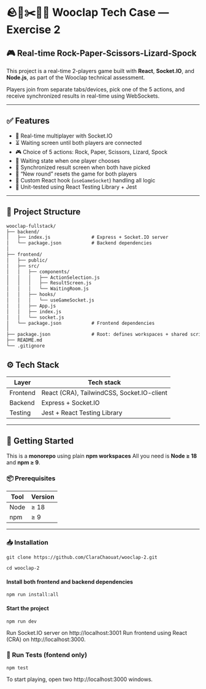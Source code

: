 # 🪨📄✂️🦎🖖 Wooclap Tech Case — Exercise 2

## 🎮 Real-time Rock-Paper-Scissors-Lizard-Spock

This project is a real-time 2-players game built with **React**, **Socket.IO**, and **Node.js**, as part of the Wooclap technical assessment.

Players join from separate tabs/devices, pick one of the 5 actions, and receive synchronized results in real-time using WebSockets.

---

## ✅ Features

- 🔁 Real-time multiplayer with Socket.IO
- ⏳ Waiting screen until both players are connected
- 🎮 Choice of 5 actions: Rock, Paper, Scissors, Lizard, Spock
- 🧠 Waiting state when one player chooses
- 🏁 Synchronized result screen when both have picked
- 🔄 “New round” resets the game for both players
- 🧩 Custom React hook (`useGameSocket`) handling all logic
- 🧪 Unit-tested using React Testing Library + Jest

---

## 📁 Project Structure

``` txt
wooclap-fullstack/
├── backend/
│   ├── index.js               # Express + Socket.IO server
│   └── package.json           # Backend dependencies
│
├── frontend/
│   ├── public/
│   ├── src/
│   │   ├── components/
│   │   │   ├── ActionSelection.js
│   │   │   ├── ResultScreen.js
│   │   │   └── WaitingRoom.js
│   │   ├── hooks/
│   │   │   └── useGameSocket.js
│   │   ├── App.js
│   │   ├── index.js
│   │   └── socket.js
│   └── package.json           # Frontend dependencies
│
├── package.json               # Root: defines workspaces + shared scripts
├── README.md                 
└── .gitignore
```

## ⚙️ Tech Stack

| Layer     | Tech stack                             |
|-----------|----------------------------------------|
| Frontend  | React (CRA), TailwindCSS, Socket.IO-client |
| Backend   | Express + Socket.IO                    |
| Testing   | Jest + React Testing Library           |

---

## 🚀 Getting Started

This is a **monorepo** using plain **npm workspaces**
All you need is **Node ≥ 18** and **npm ≥ 9**.

### 📦 Prerequisites

| Tool | Version |
|------|---------|
| Node | ≥ 18    |
| npm  | ≥ 9     |

---

### 📥 Installation


`git clone https://github.com/ClaraChaouat/wooclap-2.git`

`cd wooclap-2`

#### Install both frontend and backend dependencies

`npm run install:all`

#### Start the project

`npm run dev`

Run Socket.IO server on http://localhost:3001
Run frontend using React (CRA) on http://localhost:3000.

### 🧪 Run Tests (fontend only)

`npm test`

To start playing, open two http://localhost:3000 windows.



